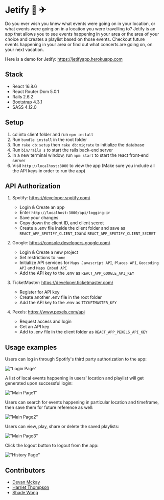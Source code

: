 # Jetify 🎵 ✈︎

Do you ever wish you knew what events were going on in your location, or what events were going on in a location you were travelling to?
Jetify is an app that allows you to see events happening in your area or the area of your choice and creates a playlist based on those events. Checkout future events happening in your area or find out what concerts are going on, on your next vacation.

Here is a demo for Jetify: https://jetifyapp.herokuapp.com

## Stack

- React 16.8.6
- React Router Dom 5.0.1
- Rails 2.6.2
- Bootstrap 4.3.1
- SASS 4.12.0

## Setup

1. cd into client folder and run `npm install`
2. Run `bundle install` in the root folder
3. Run `rake db:setup` then `rake db:migrate` to initialize the database
4. Run `bin/rails s` to start the rails back-end server
5. In a new terminal window, run `npm start` to start the react front-end server
6. Visit `http://localhost:3000` to view the app (Make sure you include all the API keys in order to run the app)

## API Authorization

1. Spotify: https://developer.spotify.com/

   - Login & Create an app
   - Enter `http://localhost:3000/api/logging-in`
   - Save your changes
   - Copy down the client ID, and client secret
   - Create a .env file inside the client folder and save as `REACT_APP_SPOTIFY_CLIENT_ID`and `REACT_APP_SPOTIFY_CLIENT_SECRET`

2. Google: https://console.developers.google.com/

   - Login & Create a new project
   - Set restrictions to `none`
   - Initialize API services for `Maps Javascript API`, `Places API`, `Geocoding API` and `Maps Embed API`
   - Add the API key to the .env as `REACT_APP_GOOGLE_API_KEY`

3. TicketMaster: https://developer.ticketmaster.com/

   - Register for API key
   - Create another .env file in the root folder
   - Add the API key to the .env as `TICKETMASTER_KEY`

4. Pexels: https://www.pexels.com/api
   - Request access and login
   - Get an API key
   - Add to .env file in the client folder as `REACT_APP_PEXELS_API_KEY`

## Usage examples

Users can log in through Spotify's third party authorization to the app:

!["Login Page"](https://github.com/shadeying/Jetify/blob/master/client/public/screenshots/login-jetify.gif?raw=true)

A list of local events happening in users' location and playlist will get generated upon successful login:

!["Main Page1"](https://github.com/shadeying/Jetify/blob/master/client/public/screenshots/buy-ticket-jetify.gif?raw=true)

Users can search for events happening in particular location and timeframe, then save them for future reference as well:

!["Main Page2"](https://github.com/shadeying/Jetify/blob/master/client/public/screenshots/save-playlist-jetify.gif?raw=true)

Users can view, play, share or delete the saved playlists:

!["Main Page3"](https://github.com/shadeying/Jetify/blob/master/client/public/screenshots/delete-playlist-jetify.gif?raw=true)

Click the logout button to logout from the app:

!["History Page"](https://github.com/shadeying/Jetify/blob/master/client/public/screenshots/logout-jetify.gif?raw=true)

## Contributors

- [Devan Mckay](https://github.com/Devanm15)
- [Harriet Thompson](https://github.com/hazthompson)
- [Shade Wong](https://github.com/shadeying)
